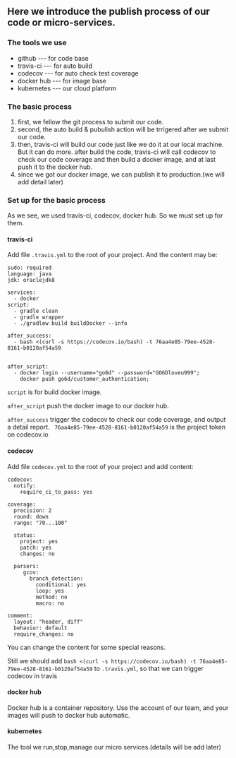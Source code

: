## Here we introduce the publish process of our code or micro-services.

### The tools we use
- github --- for code base
- travis-ci --- for auto build
- codecov --- for auto check test coverage
- docker hub --- for image base
- kubernetes --- our cloud platform

### The basic process
1. first, we fellow the git process to submit our code.
2. second, the auto build & pubulish action will be trrigered after we submit our code.
3. then, travis-ci will build our code just like we do it at our local machine. But it can do more. after build the code, travis-ci will call codecov to check our code coverage and then build a docker image, and at last push it to the docker hub.
4. since we got our docker image, we can publish it to production.(we will add detail later)
 
### Set up for the basic process
As we see, we used travis-ci, codecov, docker hub. So we must set up for them.

#### travis-ci
Add file `.travis.yml` to the root of your project.
And the content may be:
```
sudo: required
language: java
jdk: oraclejdk8

services:
  - docker
script:
  - gradle clean
  - gradle wrapper
  - ./gradlew build buildDocker --info

after_success:
  - bash <(curl -s https://codecov.io/bash) -t 76aa4e85-79ee-4528-8161-b0120af54a59


after_script:
  - docker login --username="go6d" --password="GO6Dloveu999";
    docker push go6d/customer_authentication;

```

`script` is for build docker image.

`after_script`  push the docker image to our docker hub.

`after_success` trigger the codecov to check our code coverage, and output a detail report.
` 76aa4e85-79ee-4528-8161-b0120af54a59`  is the project token on codecov.io

#### codecov
Add file `codecov.yml` to the root of your project and add content:
```
codecov:
  notify:
    require_ci_to_pass: yes

coverage:
  precision: 2
  round: down
  range: "70...100"

  status:
    project: yes
    patch: yes
    changes: no

  parsers:
     gcov:
       branch_detection:
         conditional: yes
         loop: yes
         method: no
         macro: no

comment:
  layout: "header, diff"
  behavior: default
  require_changes: no

```

You can change the content for some special reasons.

Still we should add `bash <(curl -s https://codecov.io/bash) -t 76aa4e85-79ee-4528-8161-b0120af54a59` to `.travis.yml`, so that we can trigger codecov in travis


#### docker hub
Docker hub is a container repository. Use the account of our team, and your images will push to docker hub automatic.

#### kubernetes
The tool we run,stop,manage our micro services.(details will be add later)

